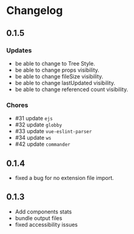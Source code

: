 # Changelog

## 0.1.5

### Updates

-   be able to change to Tree Style.
-   be able to change props visibility.
-   be able to change fileSize visibility.
-   be able to change lastUpdated visibility.
-   be able to change referenced count visibility.

### Chores

-   \#31 update `ejs`
-   \#32 update `globby`
-   \#33 update `vue-eslint-parser`
-   \#34 update `ws`
-   \#42 update `commander`

## 0.1.4

-   fixed a bug for no extension file import.

## 0.1.3

-   Add components stats
-   bundle output files
-   fixed accessibility issues

